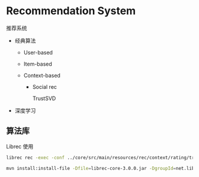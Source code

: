 # Recommendation System 

推荐系统

- 经典算法

  - User-based
  - Item-based
  - Context-based

    - Social rec

      TrustSVD

- 深度学习

## 算法库

Librec 使用

```sh
librec rec -exec -conf ../core/src/main/resources/rec/context/rating/trustsvd-test.properties

mvn install:install-file -Dfile=librec-core-3.0.0.jar -DgroupId=net.librec -DartifactId=librec-core -Dversion=3.1.0 -Dpackaging=jar
```

